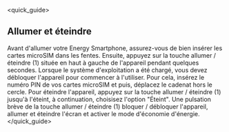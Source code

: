 <quick_guide>
##  Allumer et éteindre

Avant d'allumer votre Energy Smartphone, assurez-vous de bien insérer les cartes microSIM dans les fentes. Ensuite, appuyez sur la touche allumer / éteindre (1) située en haut à gauche de l'appareil pendant quelques secondes. Lorsque le système d'exploitation a été chargé, vous devez débloquer l'appareil pour commencer à l'utiliser. Pour cela, insérez le numéro PIN de vos cartes microSIM et puis, déplacez le cadenat hors le cercle.
Pour éteindre l'appareil, appuyez sur la touche allumer / éteindre (1) jusqu'à l'éteint, à continuation, choisisez l'option "Éteint".
Une pulsation brève de la touche allumer / éteindre (1) bloquer / débloquer l'appareil, allumer et éteindre l'écran et activer le mode d'économie d'énergie.
</quick_guide>
